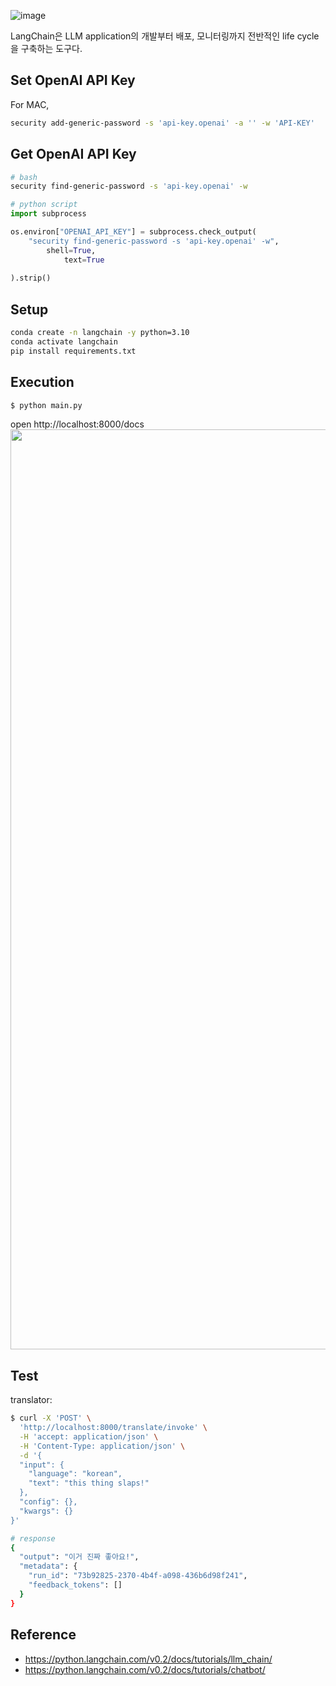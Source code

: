 ![image](https://github.com/Curt-Park/TIL/assets/14961526/ef26c913-e837-46ce-a8a9-57eb6e9824b1)

LangChain은 LLM application의 개발부터 배포, 모니터링까지 전반적인 life cycle을 구축하는 도구다.

## Set OpenAI API Key
For MAC,
```bash
security add-generic-password -s 'api-key.openai' -a '' -w 'API-KEY'
```

## Get OpenAI API Key
```bash
# bash
security find-generic-password -s 'api-key.openai' -w
```

```python
# python script
import subprocess

os.environ["OPENAI_API_KEY"] = subprocess.check_output(
    "security find-generic-password -s 'api-key.openai' -w",
        shell=True,
            text=True
            
).strip()
```


## Setup
```bash
conda create -n langchain -y python=3.10
conda activate langchain
pip install requirements.txt
```

## Execution
```bash
$ python main.py
```

open http://localhost:8000/docs
<img width="1472" src="https://github.com/Curt-Park/TIL/assets/14961526/e9cc1091-b11e-4038-aaa0-4989d890c2fd">

## Test
translator:
```bash
$ curl -X 'POST' \
  'http://localhost:8000/translate/invoke' \
  -H 'accept: application/json' \
  -H 'Content-Type: application/json' \
  -d '{
  "input": {
    "language": "korean",
    "text": "this thing slaps!"
  },
  "config": {},
  "kwargs": {}
}'

# response
{
  "output": "이거 진짜 좋아요!",
  "metadata": {
    "run_id": "73b92825-2370-4b4f-a098-436b6d98f241",
    "feedback_tokens": []
  }
}
```

## Reference
- https://python.langchain.com/v0.2/docs/tutorials/llm_chain/
- https://python.langchain.com/v0.2/docs/tutorials/chatbot/
